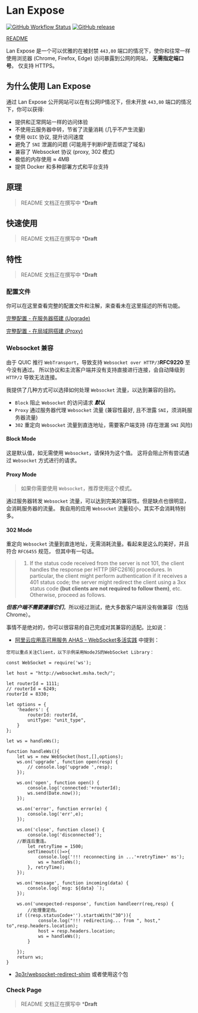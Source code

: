 # Lan Expose

[![GitHub Workflow Status](https://github.com/shiyunjin/lan-expose/actions/workflows/go.yml/badge.svg)](https://github.com/shiyunjin/lan-expose/actions/workflows/go.yml)
[![GitHub release](https://img.shields.io/github/tag/shiyunjin/lan-expose.svg?label=release)](https://github.com/shiyunjin/lan-expose/releases)

[README](README.md)

Lan Expose 是一个可以优雅的在被封禁 `443,80` 端口的情况下，使你和往常一样使用浏览器 (Chrome, Firefox, Edge) 
访问暴露到公网的网站， **无需指定端口号**。 仅支持 HTTPS。

## 为什么使用 Lan Expose

通过 Lan Expose 公开网站可以在有公网IP情况下，但未开放 `443,80` 端口的情况下，你可以获得:
 * 提供和正常网站一样的访问体验
 * 不使用云服务器中转，节省了流量消耗 (几乎不产生流量)
 * 使用 `QUIC` 协议, 提升访问速度
 * 避免了 `SNI` 泄漏的问题 (可能用于判断IP是否绑定了域名)
 * 兼容了 Websocket 协议 (proxy, 302 模式)
 * 极低的内存使用 ≈ 4MB
 * 提供 Docker 和多种部署方式和平台支持

## 原理
 > README 文档正在撰写中 ***Draft**

## 快速使用
 > README 文档正在撰写中 ***Draft**

## 特性
 > README 文档正在撰写中 ***Draft**

### 配置文件

你可以在这里查看完整的配置文件和注解，来查看未在这里描述的所有功能。

[完整配置 - 在服务器搭建 (Upgrade)](./conf/upgrade.ini)

[完整配置 - 在局域网搭建 (Proxy)](./conf/proxy.ini)

### Websocket 兼容

由于 QUIC 推行 `WebTransport`，导致支持 `Websocket over HTTP/3`**RFC9220** 至今没有通过。
所以协议和主流客户端并没有支持直接进行连接，会自动降级到 `HTTP/2` 导致无法连接。

我提供了几种方式可以选择如何处理 `Websocket` 流量，以达到兼容的目的。

 * `Block` 阻止 `Websocket` 的访问请求 ***默认***
 * `Proxy` 通过服务器代理 `Websocket` 流量 (兼容性最好, 且不泄露 `SNI`，须消耗服务器流量)
 * `302`   重定向 `Websocket` 流量到直连地址，需要客户端支持 (存在泄漏 `SNI` 风险)

#### Block Mode

这是默认值，如无需使用 `Websocket`，请保持为这个值。 
这将会阻止所有尝试通过 `Websocket` 方式进行的请求。

#### Proxy Mode

 > 如果你需要使用 `Websocket`，推荐使用这个模式。

通过服务器转发 `Websocket` 流量，可以达到完美的兼容性。但是缺点也很明显，会消耗服务器的流量。
我自用的应用 `Websocket` 流量较小，其实不会消耗特别多。

#### 302 Mode

重定向 `Websocket` 流量到直连地址，无需消耗流量。看起来是这么的美好，并且符合 `RFC6455` 规范， 但其中有一句话。

 >   1.  If the status code received from the server is not 101, the
         client handles the response per HTTP [RFC2616] procedures.  In
         particular, the client might perform authentication if it
         receives a 401 status code; the server might redirect the client
         using a 3xx status code **(but clients are not required to follow
         them)**, etc.  Otherwise, proceed as follows.

***但客户端不需要遵循它们***，所以经过测试，绝大多数客户端并没有做兼容（包括 Chrome）。

事情不是绝对的，你可以很容易的自己完成对其兼容的适配。比如说：
 * [阿里云应用高可用服务 AHAS - WebSocket多活实践](https://help.aliyun.com/document_detail/188595.html) 中提到：
   
``` nodejs
您可以重点关注Client，以下示例采用NodeJS的WebSocket Library：

const WebSocket = require('ws');

let host = "http://websocket.msha.tech/";

let routerId = 1111;
// routerId = 6249;
routerId = 8330;

let options = {
    'headers': {
        routerId: routerId,
        unitType: "unit_type",
    }
};

let ws = handleWs();

function handleWs(){
    let ws = new WebSocket(host,[],options);
    ws.on('upgrade', function open(resp) {
        // console.log('upgrade ',resp);
    });

    ws.on('open', function open() {
        console.log('connected:'+routerId);
        ws.send(Date.now());
    });

    ws.on('error', function error(e) {
        console.log('err',e);
    });

    ws.on('close', function close() {
        console.log('disconnected');
    //断连后重连。
        let retryTime = 1500;
        setTimeout(()=>{
            console.log('!!! reconnecting in ...'+retryTime+' ms');
            ws = handleWs();
        }, retryTime);
    });

    ws.on('message', function incoming(data) {
        console.log(`msg: ${data} `);
    });

    ws.on('unexpected-response', function handleerr(req,resp) {
        //处理重定向。
    if ((resp.statusCode+'').startsWith("30")){
            console.log("!!! redirecting... from ", host," to",resp.headers.location);
            host = resp.headers.location;
            ws = handleWs();
        }

    });
    return ws;
}
```
 * [3p3r/websocket-redirect-shim](https://github.com/3p3r/websocket-redirect-shim) 或者使用这个包

### Check Page
> README 文档正在撰写中 ***Draft**
